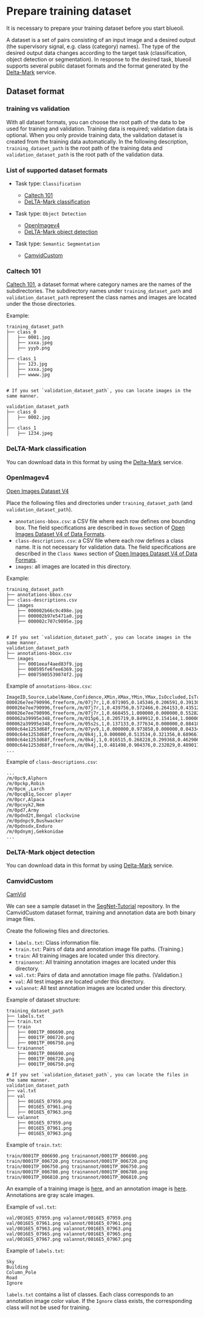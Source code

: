 # Prepare training dataset

It is necessary to prepare your training dataset before you start blueoil.

A dataset is a set of pairs consisting of an input image and a desired output (the supervisory signal, e.g. class (category) names).
The type of the desired output data changes according to the target task (classification, object detection or segmentation). In response to the desired task, blueoil supports several public dataset formats and the format generated by the [Delta-Mark](https://delta.leapmind.io/mark/) service.

## Dataset format

### training vs validation
With all dataset formats, you can choose the root path of the data to be used for training and validation.
Training data is required; validation data is optional. When you only provide training data, the validation dataset is created from the training data automatically. In the following description, `training_dataset_path` is the root path of the training data and `validation_dataset_path` is the root path of the validation data.

### List of supported dataset formats

- Task type: `Classification`
  - [Caltech 101](#caltech-101)
  - [DeLTA-Mark classification](#delta-mark-classification)

- Task type: `Object Detection`
  - [OpenImagev4](#openimagev4)
  - [DeLTA-Mark object detection](#delta-mark-object-detection )

- Task type: `Semantic Segmentation`
  - [CamvidCustom](#camvidcustom)

### Caltech 101
[Caltech 101](http://www.vision.caltech.edu/Image_Datasets/Caltech101/), a dataset format where category names are the names of the subdirectories.
The subdirectory names under `training_dataset_path` and `validation_dataset_path` represent the class names and images are located under the those directories.

Example:

```
training_dataset_path
├── class_0
│   ├── 0001.jpg
│   ├── xxxa.jpeg
│   ├── yyyb.png
│
├── class_1
│   ├── 123.jpg
│   ├── xxxa.jpeg
│   ├── wwww.jpg


# If you set `validation_dataset_path`, you can locate images in the same manner.

validation_dataset_path
├── class_0
│   ├── 0002.jpg
│
├── class_1
│   ├── 1234.jpeg

```

### DeLTA-Mark classification
You can download data in this format by using the [Delta-Mark](https://delta.leapmind.io/mark/) service.


### OpenImagev4

[Open Images Dataset V4](https://storage.googleapis.com/openimages/web/index.html)

Place the following files and directories under `training_dataset_path` (and `validation_dataset_path`).
* `annotations-bbox.csv`: a CSV file where each row defines one bounding box. The field specifications are described in `Boxes` section of [Open Images Dataset V4 of Data Formats](https://storage.googleapis.com/openimages/web/download.html#dataformats).
* `class-descriptions.csv`: a CSV file where each row defines a class name. It is not necessary for validation data.
 The field specifications are described in the `Class Names` section of [Open Images Dataset V4 of Data Formats](https://storage.googleapis.com/openimages/web/download.html#dataformats).
* `images`: all images are located in this directory.


Example:

```
training_dataset_path
├── annotations-bbox.csv
├── class-descriptions.csv
└── images
    ├── 000002b66c9c498e.jpg
    ├── 000002b97e5471a0.jpg
    ├── 000002c707c9895e.jpg


# If you set `validation_dataset_path`, you can locate images in the same manner.
validation_dataset_path
├── annotations-bbox.csv
└── images
    ├── 0001eeaf4aed83f9.jpg
    ├── 000595fe6fee6369.jpg
    ├── 00075905539074f2.jpg
```


Example of `annotations-bbox.csv`:

```
ImageID,Source,LabelName,Confidence,XMin,XMax,YMin,YMax,IsOccluded,IsTruncated,IsGroupOf,IsDepiction,IsInside
000026e7ee790996,freeform,/m/07j7r,1,0.071905,0.145346,0.206591,0.391306,0,1,1,0,0
000026e7ee790996,freeform,/m/07j7r,1,0.439756,0.572466,0.264153,0.435122,0,1,1,0,0
000026e7ee790996,freeform,/m/07j7r,1,0.668455,1.000000,0.000000,0.552825,0,1,1,0,0
000062a39995e348,freeform,/m/015p6,1,0.205719,0.849912,0.154144,1.000000,0,0,0,0,0
000062a39995e348,freeform,/m/05s2s,1,0.137133,0.377634,0.000000,0.884185,1,1,0,0,0
0000c64e1253d68f,freeform,/m/07yv9,1,0.000000,0.973850,0.000000,0.043342,0,1,1,0,0
0000c64e1253d68f,freeform,/m/0k4j,1,0.000000,0.513534,0.321356,0.689661,0,1,0,0,0
0000c64e1253d68f,freeform,/m/0k4j,1,0.016515,0.268228,0.299368,0.462906,1,0,0,0,0
0000c64e1253d68f,freeform,/m/0k4j,1,0.481498,0.904376,0.232029,0.489017,1,0,0,0,0
...
```


Example of `class-descriptions.csv`:
```
...
/m/0pc9,Alphorn
/m/0pckp,Robin
/m/0pcm_,Larch
/m/0pcq81q,Soccer player
/m/0pcr,Alpaca
/m/0pcvyk2,Nem
/m/0pd7,Army
/m/0pdnd2t,Bengal clockvine
/m/0pdnpc9,Bushwacker
/m/0pdnsdx,Enduro
/m/0pdnymj,Gekkonidae
...
```



### DeLTA-Mark object detection
You can download data in this format by using [Delta-Mark](https://delta.leapmind.io/mark/) service.


### CamvidCustom

[CamVid](http://mi.eng.cam.ac.uk/research/projects/VideoRec/CamVid/)

We can see a sample dataset in the [SegNet-Tutorial](https://github.com/alexgkendall/SegNet-Tutorial) repository. In the CamvidCustom dataset format, training and annotation data are both binary image files.

Create the following files and directories.

- `labels.txt`: Class information file.
- `train.txt`: Pairs of data and annotation image file paths. (Training.)
- `train`: All training images are located under this directory.
- `trainannot`: All training annotation images are located under this directory.
- `val.txt`: Pairs of data and annotation image file paths. (Validation.)
- `val`: All test images are located under this directory.
- `valannot`: All test annotation images are located under this directory.

Example of dataset structure:

```
training_dataset_path
├── labels.txt
├── train.txt
├── train
│   ├── 0001TP_006690.png
│   ├── 0001TP_006720.png
│   ├── 0001TP_006750.png
└── trainannot
    ├── 0001TP_006690.png
    ├── 0001TP_006720.png
    ├── 0001TP_006750.png

# If you set `validation_dataset_path`, you can locate the files in the same manner.
validation_dataset_path
├── val.txt
├── val
│   ├── 0016E5_07959.png
│   ├── 0016E5_07961.png
│   ├── 0016E5_07963.png
└── valannot
    ├── 0016E5_07959.png
    ├── 0016E5_07961.png
    ├── 0016E5_07963.png
```

Example of `train.txt`:

```
train/0001TP_006690.png trainannot/0001TP_006690.png
train/0001TP_006720.png trainannot/0001TP_006720.png
train/0001TP_006750.png trainannot/0001TP_006750.png
train/0001TP_006780.png trainannot/0001TP_006780.png
train/0001TP_006810.png trainannot/0001TP_006810.png
```

An example of a training image is [here](https://github.com/alexgkendall/SegNet-Tutorial/blob/master/CamVid/train/0001TP_006690.png), and an annotation image is [here](https://github.com/alexgkendall/SegNet-Tutorial/blob/master/CamVid/testannot/0001TP_008550.png). Annotations are gray scale images.

Example of `val.txt`:

```
val/0016E5_07959.png valannot/0016E5_07959.png
val/0016E5_07961.png valannot/0016E5_07961.png
val/0016E5_07963.png valannot/0016E5_07963.png
val/0016E5_07965.png valannot/0016E5_07965.png
val/0016E5_07967.png valannot/0016E5_07967.png
```

Example of `labels.txt`:

```
Sky
Building
Column_Pole
Road
Ignore
```

`labels.txt` contains a list of classes. Each class corresponds to an annotation image color value.
If the `Ignore` class exists, the corresponding class will not be used for training.
